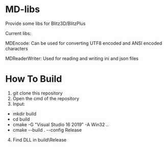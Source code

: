 # MD-libs
Provide some libs for Blitz3D/BlitzPlus

Current libs:

MDEncode: Can be used for converting UTF8 encoded and ANSI encoded characters

MDReaderWriter: Used for reading and writing ini and json files

# How To Build

1. git clone this repository
2. Open the cmd of the repository
3. Input:
- mkdir build
- cd build
- cmake -G "Visual Studio 16 2019" -A Win32 ..
- cmake --build . --config Release
4. Find DLL in build\Release